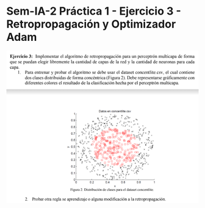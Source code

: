# Sem-IA-2 Práctica 1 - Ejercicio 3 - Retropropagación y Optimizador Adam

![alt text](image.png)
![alt text](image-1.png)